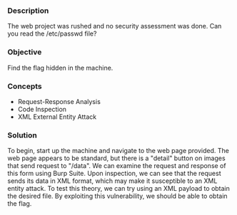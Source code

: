 ### Description

The web project was rushed and no security assessment was done. Can you read the /etc/passwd file?

### Objective

Find the flag hidden in the machine.

### Concepts

*   Request-Response Analysis
*   Code Inspection
*   XML External Entity Attack

### Solution

To begin, start up the machine and navigate to the web page provided. The web page appears to be standard, but there is a "detail" button on images that send request to "/data". We can examine the request and response of this form using Burp Suite. Upon inspection, we can see that the request sends its data in XML format, which may make it susceptible to an XML entity attack. To test this theory, we can try using an XML payload to obtain the desired file. By exploiting this vulnerability, we should be able to obtain the flag.

